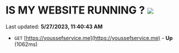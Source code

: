 # IS MY WEBSITE RUNNING ? [![](https://img.shields.io/static/v1?label=Sponsor&message=%E2%9D%A4&logo=GitHub&color=%23fe8e86)](https://github.com/sponsors/<username>)

Last updated: **5/27/2023, 11:40:43 AM**

- `GET` [https://youssefservice.me](https://youssefservice.me) - **Up** (1062ms)
